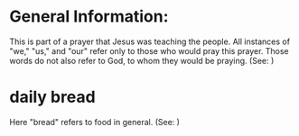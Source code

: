 
# General Information:
This is part of a prayer that Jesus was teaching the people. All instances of "we," "us," and "our" refer only to those who would pray this prayer. Those words do not also refer to God, to whom they would be praying. (See: )

# daily bread
Here "bread" refers to food in general. (See: )